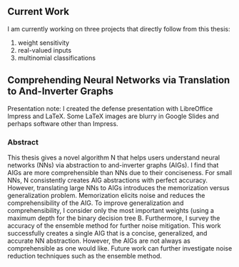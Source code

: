 ## Current Work
I am currently working on three projects that directly follow from this thesis: 
1) weight sensitivity
2) real-valued inputs
3) multinomial classifications

## Comprehending Neural Networks via Translation to And-Inverter Graphs

Presentation note: I created the defense presentation with LibreOffice Impress and LaTeX. Some LaTeX images are blurry in Google Slides and perhaps software other than Impress.

### Abstract
This thesis gives a novel algorithm N that helps users understand neural networks (NNs) via abstraction to and-inverter graphs (AIGs). I find that AIGs are more comprehensible than NNs due to their conciseness. For small NNs, N consistently creates AIG abstractions with perfect accuracy. However, translating large NNs to AIGs introduces the memorization versus generalization problem. Memorization elicits noise and reduces the comprehensibility of the AIG. To improve generalization and comprehensibility, I consider only the most important weights (using a maximum depth for the binary decision tree B. Furthermore, I survey the accuracy of the ensemble method for further noise mitigation. This work successfully creates a single AIG that is a concise, generalized, and accurate NN abstraction. However, the AIGs are not always as comprehensible as one would like. Future work can further investigate noise reduction techniques such as the ensemble method.
